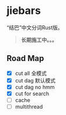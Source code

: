 jiebars
======

“结巴”中文分词Rust版。

> **长期施工中。。。**

## Road Map

- [x] cut all 全模式
- [x] cut dag 默认模式
- [x] cut dag no hmm
- [x] cut for search
- [ ] cache
- [ ] multithread